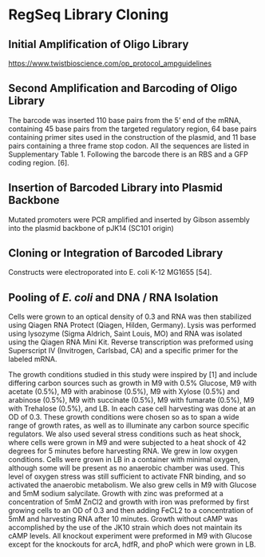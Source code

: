 # RegSeq Library Cloning

## Initial Amplification of Oligo Library
https://www.twistbioscience.com/op_protocol_ampguidelines

## Second Amplification and Barcoding of Oligo Library
The barcode was inserted 110 base pairs from
the 5’ end of the mRNA, containing 45 base pairs from the targeted regulatory region, 64 base
pairs containing primer sites used in the construction of the plasmid, and 11 base pairs containing
a three frame stop codon. All the sequences are listed in Supplementary Table 1. Following the
barcode there is an RBS and a GFP coding region. [6]. 

## Insertion of Barcoded Library into Plasmid Backbone
Mutated promoters were PCR amplified and
inserted by Gibson assembly into the plasmid backbone of pJK14 (SC101 origin) 

## Cloning or Integration of Barcoded Library
Constructs
were electroporated into E. coli K-12 MG1655 [54].

## Pooling of _E. coli_ and DNA / RNA Isolation

Cells were grown to an optical density of 0.3 and RNA was then stabilized using Qiagen RNA
Protect (Qiagen, Hilden, Germany). Lysis was performed using lysozyme (Sigma Aldrich, Saint
Louis, MO) and RNA was isolated using the Qiagen RNA Mini Kit. Reverse transcription was
preformed using Superscript IV (Invitrogen, Carlsbad, CA) and a specific primer for the labeled
mRNA. 

The growth conditions studied in this study were inspired by [1] and include differing carbon
sources such as growth in M9 with 0.5% Glucose, M9 with acetate (0.5%), M9 with arabinose
(0.5%), M9 with Xylose (0.5%) and arabinose (0.5%), M9 with succinate (0.5%), M9 with fumarate
(0.5%), M9 with Trehalose (0.5%), and LB. In each case cell harvesting was done at an OD of 0.3.
These growth conditions were chosen so as to span a wide range of growth rates, as well as to
illuminate any carbon source specific regulators.
We also used several stress conditions such as heat shock, where cells were grown in M9 and
were subjected to a heat shock of 42 degrees for 5 minutes before harvesting RNA. We grew in
low oxygen conditions. Cells were grown in LB in a container with minimal oxygen, although
some will be present as no anaerobic chamber was used. This level of oxygen stress was still
sufficient to activate FNR binding, and so activated the anaerobic metabolism. We also grew cells
in M9 with Glucose and 5mM sodium salycilate.
Growth with zinc was preformed at a concentration of 5mM ZnCl2 and growth with iron was
preformed by first growing cells to an OD of 0.3 and then adding FeCL2 to a concentration of
5mM and harvesting RNA after 10 minutes. Growth without cAMP was accomplished by the use
of the JK10 strain which does not maintain its cAMP levels.
All knockout experiment were preformed in M9 with Glucose except for the knockouts for
arcA, hdfR, and phoP which were grown in LB.

